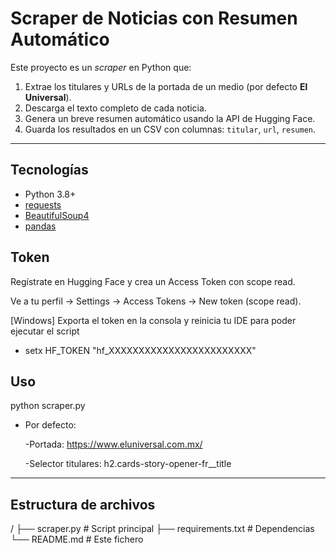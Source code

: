 # Scraper de Noticias con Resumen Automático

Este proyecto es un _scraper_ en Python que:

1. Extrae los titulares y URLs de la portada de un medio (por defecto **El Universal**).  
2. Descarga el texto completo de cada noticia.  
3. Genera un breve resumen automático usando la API de Hugging Face.  
4. Guarda los resultados en un CSV con columnas: `titular`, `url`, `resumen`.

---

## Tecnologías

- Python 3.8+  
- [requests](https://pypi.org/project/requests/)  
- [BeautifulSoup4](https://pypi.org/project/beautifulsoup4/)  
- [pandas](https://pypi.org/project/pandas/)  

## Token
Regístrate en Hugging Face y crea un Access Token con scope read.

Ve a tu perfil → Settings → Access Tokens → New token (scope read).

[Windows]
Exporta el token en la consola y reinicia tu IDE para poder ejecutar el script
- setx HF_TOKEN "hf_XXXXXXXXXXXXXXXXXXXXXXXX"

## Uso

python scraper.py

- Por defecto:

    -Portada: https://www.eluniversal.com.mx/

    -Selector titulares: h2.cards-story-opener-fr__title
---

## Estructura de archivos
/
├── scraper.py # Script principal
├── requirements.txt # Dependencias
└── README.md # Este fichero
